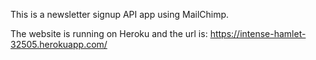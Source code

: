 This is a newsletter signup API app using MailChimp.

The website is running on Heroku and the url is: https://intense-hamlet-32505.herokuapp.com/